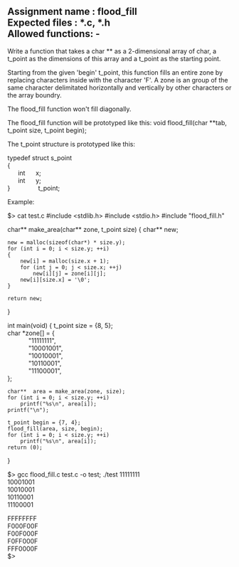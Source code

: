 Assignment name  : flood_fill  
Expected files   : *.c, *.h  
Allowed functions: -  
--------------------------------------------------------------------------------

Write a function that takes a char ** as a 2-dimensional array of char, a
t_point as the dimensions of this array and a t_point as the starting point.

Starting from the given 'begin' t_point, this function fills an entire zone
by replacing characters inside with the character 'F'. A zone is an group of
the same character delimitated horizontally and vertically by other characters
or the array boundry.

The flood_fill function won't fill diagonally.

The flood_fill function will be prototyped like this:
  void  flood_fill(char **tab, t_point size, t_point begin);

The t_point structure is prototyped like this:

  typedef struct  s_point    
  {   
  &nbsp;&nbsp;    &nbsp;&nbsp;      int&nbsp;&nbsp;    &nbsp;&nbsp;               x;    
  &nbsp;&nbsp;    &nbsp;&nbsp;      int&nbsp;&nbsp;    &nbsp;&nbsp;               y;    
  }  &nbsp;&nbsp;    &nbsp;&nbsp;     &nbsp;&nbsp;    &nbsp;&nbsp;    &nbsp;&nbsp;                t_point;   
 
Example:

$> cat test.c
#include <stdlib.h>
#include <stdio.h>
#include "flood_fill.h"

char** make_area(char** zone, t_point size)
{
	char** new;

	new = malloc(sizeof(char*) * size.y);
	for (int i = 0; i < size.y; ++i)
	{
		new[i] = malloc(size.x + 1);
		for (int j = 0; j < size.x; ++j)
			new[i][j] = zone[i][j];
		new[i][size.x] = '\0';
	}

	return new;
}

int main(void)
{
	t_point size = {8, 5};   
	char *zone[] = {   
&nbsp;&nbsp;    &nbsp;&nbsp;    &nbsp;&nbsp;    &nbsp;&nbsp;    		"11111111",    
&nbsp;&nbsp;    &nbsp;&nbsp;    &nbsp;&nbsp;    &nbsp;&nbsp;    		"10001001",    
&nbsp;&nbsp;    &nbsp;&nbsp;    &nbsp;&nbsp;    &nbsp;&nbsp;    		"10010001",   
&nbsp;&nbsp;    &nbsp;&nbsp;    &nbsp;&nbsp;    &nbsp;&nbsp;    		"10110001",   
&nbsp;&nbsp;    &nbsp;&nbsp;    &nbsp;&nbsp;    &nbsp;&nbsp;    		"11100001",   
	};

	char**  area = make_area(zone, size);
	for (int i = 0; i < size.y; ++i)
		printf("%s\n", area[i]);
	printf("\n");

	t_point begin = {7, 4};
	flood_fill(area, size, begin);
	for (int i = 0; i < size.y; ++i)
		printf("%s\n", area[i]);
	return (0);
}

$> gcc flood_fill.c test.c -o test; ./test
11111111   
10001001   
10010001   
10110001   
11100001  

FFFFFFFF   
F000F00F  
F00F000F  
F0FF000F   
FFF0000F   
$>   
